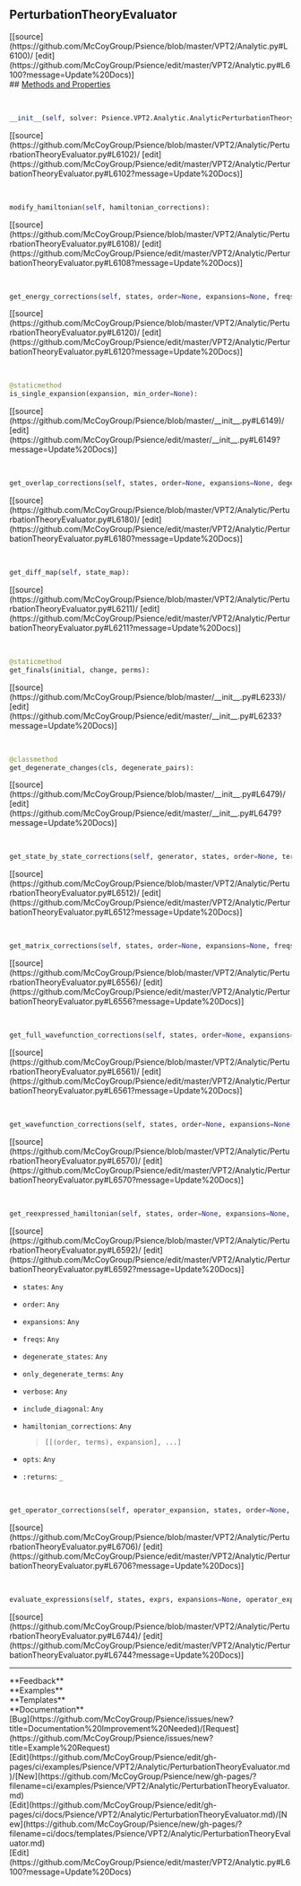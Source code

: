 ## <a id="Psience.VPT2.Analytic.PerturbationTheoryEvaluator">PerturbationTheoryEvaluator</a> 

<div class="docs-source-link" markdown="1">
[[source](https://github.com/McCoyGroup/Psience/blob/master/VPT2/Analytic.py#L6100)/
[edit](https://github.com/McCoyGroup/Psience/edit/master/VPT2/Analytic.py#L6100?message=Update%20Docs)]
</div>









<div class="collapsible-section">
 <div class="collapsible-section collapsible-section-header" markdown="1">
## <a class="collapse-link" data-toggle="collapse" href="#methods" markdown="1"> Methods and Properties</a> <a class="float-right" data-toggle="collapse" href="#methods"><i class="fa fa-chevron-down"></i></a>
 </div>
 <div class="collapsible-section collapsible-section-body collapse show" id="methods" markdown="1">
 
<a id="Psience.VPT2.Analytic.PerturbationTheoryEvaluator.__init__" class="docs-object-method">&nbsp;</a> 
```python
__init__(self, solver: Psience.VPT2.Analytic.AnalyticPerturbationTheorySolver, expansion, freqs=None): 
```
<div class="docs-source-link" markdown="1">
[[source](https://github.com/McCoyGroup/Psience/blob/master/VPT2/Analytic/PerturbationTheoryEvaluator.py#L6102)/
[edit](https://github.com/McCoyGroup/Psience/edit/master/VPT2/Analytic/PerturbationTheoryEvaluator.py#L6102?message=Update%20Docs)]
</div>


<a id="Psience.VPT2.Analytic.PerturbationTheoryEvaluator.modify_hamiltonian" class="docs-object-method">&nbsp;</a> 
```python
modify_hamiltonian(self, hamiltonian_corrections): 
```
<div class="docs-source-link" markdown="1">
[[source](https://github.com/McCoyGroup/Psience/blob/master/VPT2/Analytic/PerturbationTheoryEvaluator.py#L6108)/
[edit](https://github.com/McCoyGroup/Psience/edit/master/VPT2/Analytic/PerturbationTheoryEvaluator.py#L6108?message=Update%20Docs)]
</div>


<a id="Psience.VPT2.Analytic.PerturbationTheoryEvaluator.get_energy_corrections" class="docs-object-method">&nbsp;</a> 
```python
get_energy_corrections(self, states, order=None, expansions=None, freqs=None, zero_cutoff=None, degenerate_states=None, verbose=False, logger=None): 
```
<div class="docs-source-link" markdown="1">
[[source](https://github.com/McCoyGroup/Psience/blob/master/VPT2/Analytic/PerturbationTheoryEvaluator.py#L6120)/
[edit](https://github.com/McCoyGroup/Psience/edit/master/VPT2/Analytic/PerturbationTheoryEvaluator.py#L6120?message=Update%20Docs)]
</div>


<a id="Psience.VPT2.Analytic.PerturbationTheoryEvaluator.is_single_expansion" class="docs-object-method">&nbsp;</a> 
```python
@staticmethod
is_single_expansion(expansion, min_order=None): 
```
<div class="docs-source-link" markdown="1">
[[source](https://github.com/McCoyGroup/Psience/blob/master/__init__.py#L6149)/
[edit](https://github.com/McCoyGroup/Psience/edit/master/__init__.py#L6149?message=Update%20Docs)]
</div>


<a id="Psience.VPT2.Analytic.PerturbationTheoryEvaluator.get_overlap_corrections" class="docs-object-method">&nbsp;</a> 
```python
get_overlap_corrections(self, states, order=None, expansions=None, degenerate_states=None, freqs=None, zero_cutoff=None, verbose=False): 
```
<div class="docs-source-link" markdown="1">
[[source](https://github.com/McCoyGroup/Psience/blob/master/VPT2/Analytic/PerturbationTheoryEvaluator.py#L6180)/
[edit](https://github.com/McCoyGroup/Psience/edit/master/VPT2/Analytic/PerturbationTheoryEvaluator.py#L6180?message=Update%20Docs)]
</div>


<a id="Psience.VPT2.Analytic.PerturbationTheoryEvaluator.get_diff_map" class="docs-object-method">&nbsp;</a> 
```python
get_diff_map(self, state_map): 
```
<div class="docs-source-link" markdown="1">
[[source](https://github.com/McCoyGroup/Psience/blob/master/VPT2/Analytic/PerturbationTheoryEvaluator.py#L6211)/
[edit](https://github.com/McCoyGroup/Psience/edit/master/VPT2/Analytic/PerturbationTheoryEvaluator.py#L6211?message=Update%20Docs)]
</div>


<a id="Psience.VPT2.Analytic.PerturbationTheoryEvaluator.get_finals" class="docs-object-method">&nbsp;</a> 
```python
@staticmethod
get_finals(initial, change, perms): 
```
<div class="docs-source-link" markdown="1">
[[source](https://github.com/McCoyGroup/Psience/blob/master/__init__.py#L6233)/
[edit](https://github.com/McCoyGroup/Psience/edit/master/__init__.py#L6233?message=Update%20Docs)]
</div>


<a id="Psience.VPT2.Analytic.PerturbationTheoryEvaluator.get_degenerate_changes" class="docs-object-method">&nbsp;</a> 
```python
@classmethod
get_degenerate_changes(cls, degenerate_pairs): 
```
<div class="docs-source-link" markdown="1">
[[source](https://github.com/McCoyGroup/Psience/blob/master/__init__.py#L6479)/
[edit](https://github.com/McCoyGroup/Psience/edit/master/__init__.py#L6479?message=Update%20Docs)]
</div>


<a id="Psience.VPT2.Analytic.PerturbationTheoryEvaluator.get_state_by_state_corrections" class="docs-object-method">&nbsp;</a> 
```python
get_state_by_state_corrections(self, generator, states, order=None, terms=None, epaths=None, expansions=None, freqs=None, verbose=False, allowed_coefficients=None, disallowed_coefficients=None, degenerate_states=None, only_degenerate_terms=False, degenerate_correction_generator=None, include_degenerate_correction_terms=True, log_scaled=False, zero_cutoff=None, return_sorted=False, logger=None): 
```
<div class="docs-source-link" markdown="1">
[[source](https://github.com/McCoyGroup/Psience/blob/master/VPT2/Analytic/PerturbationTheoryEvaluator.py#L6512)/
[edit](https://github.com/McCoyGroup/Psience/edit/master/VPT2/Analytic/PerturbationTheoryEvaluator.py#L6512?message=Update%20Docs)]
</div>


<a id="Psience.VPT2.Analytic.PerturbationTheoryEvaluator.get_matrix_corrections" class="docs-object-method">&nbsp;</a> 
```python
get_matrix_corrections(self, states, order=None, expansions=None, freqs=None, zero_cutoff=None, verbose=False): 
```
<div class="docs-source-link" markdown="1">
[[source](https://github.com/McCoyGroup/Psience/blob/master/VPT2/Analytic/PerturbationTheoryEvaluator.py#L6556)/
[edit](https://github.com/McCoyGroup/Psience/edit/master/VPT2/Analytic/PerturbationTheoryEvaluator.py#L6556?message=Update%20Docs)]
</div>


<a id="Psience.VPT2.Analytic.PerturbationTheoryEvaluator.get_full_wavefunction_corrections" class="docs-object-method">&nbsp;</a> 
```python
get_full_wavefunction_corrections(self, states, order=None, expansions=None, freqs=None, zero_cutoff=None, degenerate_states=None, verbose=False): 
```
<div class="docs-source-link" markdown="1">
[[source](https://github.com/McCoyGroup/Psience/blob/master/VPT2/Analytic/PerturbationTheoryEvaluator.py#L6561)/
[edit](https://github.com/McCoyGroup/Psience/edit/master/VPT2/Analytic/PerturbationTheoryEvaluator.py#L6561?message=Update%20Docs)]
</div>


<a id="Psience.VPT2.Analytic.PerturbationTheoryEvaluator.get_wavefunction_corrections" class="docs-object-method">&nbsp;</a> 
```python
get_wavefunction_corrections(self, states, order=None, expansions=None, freqs=None, zero_cutoff=None, degenerate_states=None, verbose=False): 
```
<div class="docs-source-link" markdown="1">
[[source](https://github.com/McCoyGroup/Psience/blob/master/VPT2/Analytic/PerturbationTheoryEvaluator.py#L6570)/
[edit](https://github.com/McCoyGroup/Psience/edit/master/VPT2/Analytic/PerturbationTheoryEvaluator.py#L6570?message=Update%20Docs)]
</div>


<a id="Psience.VPT2.Analytic.PerturbationTheoryEvaluator.get_reexpressed_hamiltonian" class="docs-object-method">&nbsp;</a> 
```python
get_reexpressed_hamiltonian(self, states, order=None, expansions=None, freqs=None, degenerate_states=None, only_degenerate_terms=False, verbose=False, include_diagonal=False, hamiltonian_corrections=None, **opts): 
```
<div class="docs-source-link" markdown="1">
[[source](https://github.com/McCoyGroup/Psience/blob/master/VPT2/Analytic/PerturbationTheoryEvaluator.py#L6592)/
[edit](https://github.com/McCoyGroup/Psience/edit/master/VPT2/Analytic/PerturbationTheoryEvaluator.py#L6592?message=Update%20Docs)]
</div>

  - `states`: `Any`
    > 
  - `order`: `Any`
    > 
  - `expansions`: `Any`
    > 
  - `freqs`: `Any`
    > 
  - `degenerate_states`: `Any`
    > 
  - `only_degenerate_terms`: `Any`
    > 
  - `verbose`: `Any`
    > 
  - `include_diagonal`: `Any`
    > 
  - `hamiltonian_corrections`: `Any`
    > `[[(order, terms), expansion], ...]`
  - `opts`: `Any`
    > 
  - `:returns`: `_`
    >


<a id="Psience.VPT2.Analytic.PerturbationTheoryEvaluator.get_operator_corrections" class="docs-object-method">&nbsp;</a> 
```python
get_operator_corrections(self, operator_expansion, states, order=None, expansions=None, freqs=None, degenerate_states=None, operator_type=None, check_single=True, terms=None, min_order=1, verbose=False, **opts): 
```
<div class="docs-source-link" markdown="1">
[[source](https://github.com/McCoyGroup/Psience/blob/master/VPT2/Analytic/PerturbationTheoryEvaluator.py#L6706)/
[edit](https://github.com/McCoyGroup/Psience/edit/master/VPT2/Analytic/PerturbationTheoryEvaluator.py#L6706?message=Update%20Docs)]
</div>


<a id="Psience.VPT2.Analytic.PerturbationTheoryEvaluator.evaluate_expressions" class="docs-object-method">&nbsp;</a> 
```python
evaluate_expressions(self, states, exprs, expansions=None, operator_expansions=None, degenerate_states=None, zero_cutoff=None, verbose=False): 
```
<div class="docs-source-link" markdown="1">
[[source](https://github.com/McCoyGroup/Psience/blob/master/VPT2/Analytic/PerturbationTheoryEvaluator.py#L6744)/
[edit](https://github.com/McCoyGroup/Psience/edit/master/VPT2/Analytic/PerturbationTheoryEvaluator.py#L6744?message=Update%20Docs)]
</div>
 </div>
</div>












---


<div markdown="1" class="text-secondary">
<div class="container">
  <div class="row">
   <div class="col" markdown="1">
**Feedback**   
</div>
   <div class="col" markdown="1">
**Examples**   
</div>
   <div class="col" markdown="1">
**Templates**   
</div>
   <div class="col" markdown="1">
**Documentation**   
</div>
   <div class="col" markdown="1">
   
</div>
   <div class="col" markdown="1">
   
</div>
   <div class="col" markdown="1">
   
</div>
</div>
  <div class="row">
   <div class="col" markdown="1">
[Bug](https://github.com/McCoyGroup/Psience/issues/new?title=Documentation%20Improvement%20Needed)/[Request](https://github.com/McCoyGroup/Psience/issues/new?title=Example%20Request)   
</div>
   <div class="col" markdown="1">
[Edit](https://github.com/McCoyGroup/Psience/edit/gh-pages/ci/examples/Psience/VPT2/Analytic/PerturbationTheoryEvaluator.md)/[New](https://github.com/McCoyGroup/Psience/new/gh-pages/?filename=ci/examples/Psience/VPT2/Analytic/PerturbationTheoryEvaluator.md)   
</div>
   <div class="col" markdown="1">
[Edit](https://github.com/McCoyGroup/Psience/edit/gh-pages/ci/docs/Psience/VPT2/Analytic/PerturbationTheoryEvaluator.md)/[New](https://github.com/McCoyGroup/Psience/new/gh-pages/?filename=ci/docs/templates/Psience/VPT2/Analytic/PerturbationTheoryEvaluator.md)   
</div>
   <div class="col" markdown="1">
[Edit](https://github.com/McCoyGroup/Psience/edit/master/VPT2/Analytic.py#L6100?message=Update%20Docs)   
</div>
   <div class="col" markdown="1">
   
</div>
   <div class="col" markdown="1">
   
</div>
   <div class="col" markdown="1">
   
</div>
</div>
</div>
</div>